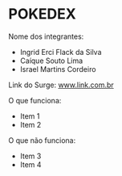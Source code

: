 # POKEDEX

Nome dos integrantes: 
- Ingrid Erci Flack da Silva 
- Caíque Souto Lima
- Israel Martins Cordeiro 

Link do Surge: www.link.com.br

O que funciona:
- Item 1
- Item 2

O que não funciona: 
- Item 3
- Item 4
